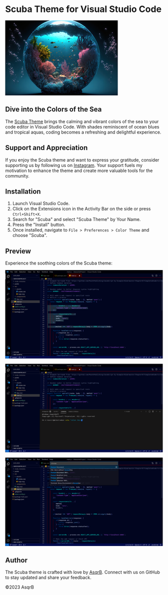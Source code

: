 # Scuba Theme for Visual Studio Code

![Scuba Theme](./assets/logo1.jpg)

## Dive into the Colors of the Sea

The [Scuba Theme](https://marketplace.visualstudio.com/items?itemName=AsqrB.scuba) brings the calming and vibrant colors of the sea to your code editor in Visual Studio Code. With shades reminiscent of ocean blues and tropical aquas, coding becomes a refreshing and delightful experience.

## Support and Appreciation

If you enjoy the Scuba theme and want to express your gratitude, consider supporting us by following us on [Instagram](https://www.instagram.com/asqrb2022/). Your support fuels my motivation to enhance the theme and create more valuable tools for the community.

## Installation

1. Launch Visual Studio Code.
2. Click on the Extensions icon in the Activity Bar on the side or press `Ctrl+Shift+X`.
3. Search for "Scuba" and select "Scuba Theme" by Your Name.
4. Press the "Install" button.
5. Once installed, navigate to `File > Preferences > Color Theme` and choose "Scuba".

## Preview

Experience the soothing colors of the Scuba theme:

![Scuba Theme editor Preview](./assets/editor.jpeg)

![Scuba Theme terminal Preview](./assets/terminal.jpeg)

![Scuba Theme menu Preview](./assets/menu.jpeg)

## Author

The Scuba theme is crafted with love by [AsqrB](https://github.com/AsqrB). Connect with us on GitHub to stay updated and share your feedback.

©2023 AsqrB
